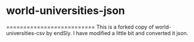 # world-universities-json
==========================
This is a forked copy of world-universities-csv by endSly. I have modified a little bit and converted it json.
